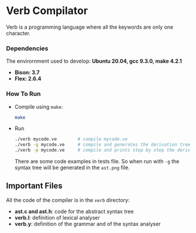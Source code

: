 # Verb Compilator

Verb is a programming language where all the keywords are only one character. 

### Dependencies 

The envirornment used to develop: **Ubuntu 20.04, gcc 9.3.0, make 4.2.1**

* **Bison: 3.7**
* **Flex: 2.6.4**

### How To Run

* Compile using `make`:
    ```bash
    make
    ```
* Run
    ```bash
    ./verb mycode.ve        # compile mycode.ve 
    ./verb -g mycode.ve     # compile and generates the derivation tree
    ./verb -p mycode.ve     # compile and prints step by step the derivation
    ```

    There are some code examples in tests file. So when run with `-g` the syntax tree will be generated in the `ast.png` file.

## Important Files

All the code of the compiler is in the `verb` directory:

* **ast.c and ast.h**: code for the abstract syntax tree
* **verb.l**: definition of lexical analyser
* **verb.y**: definition of the grammar and of the syntax analyser


